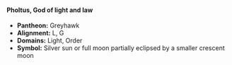 #### Pholtus, God of light and law
- **Pantheon:** Greyhawk
- **Alignment:** L, G
- **Domains:** Light, Order
- **Symbol:** Silver sun or full moon partially eclipsed by a smaller crescent moon